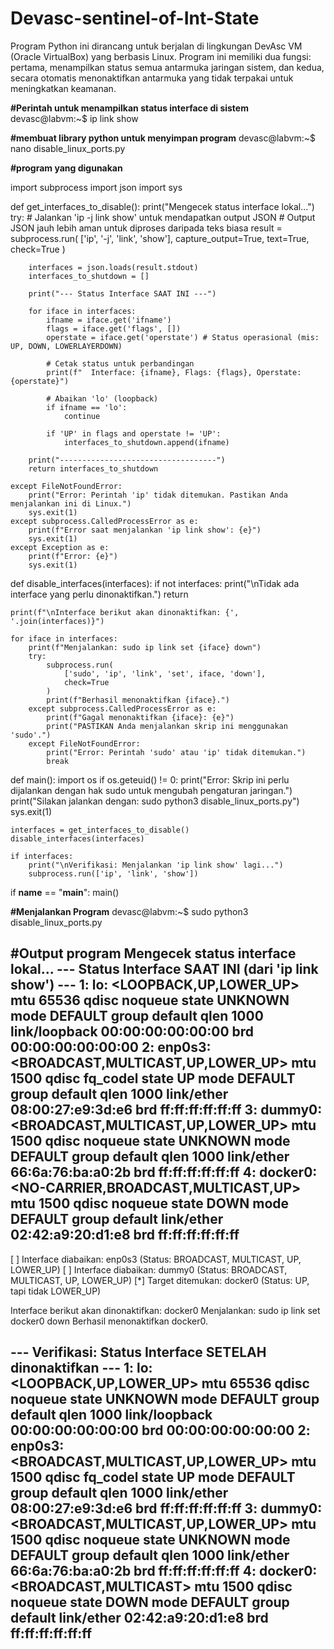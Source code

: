# Devasc-sentinel-of-Int-State
Program Python ini dirancang untuk berjalan di lingkungan DevAsc VM (Oracle VirtualBox) yang berbasis Linux. Program ini memiliki dua fungsi: pertama, menampilkan status semua antarmuka jaringan sistem, dan kedua, secara otomatis menonaktifkan antarmuka yang tidak terpakai untuk meningkatkan keamanan.

**#Perintah untuk menampilkan status interface di sistem**
devasc@labvm:~$ ip link show

**#membuat library python untuk menyimpan program**
devasc@labvm:~$ nano disable_linux_ports.py

**#program yang digunakan**

import subprocess
import json
import sys

def get_interfaces_to_disable():
    print("Mengecek status interface lokal...")
    try:
        # Jalankan 'ip -j link show' untuk mendapatkan output JSON
        # Output JSON jauh lebih aman untuk diproses daripada teks biasa
        result = subprocess.run(
            ['ip', '-j', 'link', 'show'], 
            capture_output=True, 
            text=True, 
            check=True
        )
        
        interfaces = json.loads(result.stdout)
        interfaces_to_shutdown = []
        
        print("--- Status Interface SAAT INI ---")
        
        for iface in interfaces:
            ifname = iface.get('ifname')
            flags = iface.get('flags', [])
            operstate = iface.get('operstate') # Status operasional (mis: UP, DOWN, LOWERLAYERDOWN)

            # Cetak status untuk perbandingan
            print(f"  Interface: {ifname}, Flags: {flags}, Operstate: {operstate}")

            # Abaikan 'lo' (loopback)
            if ifname == 'lo':
                continue
                
            if 'UP' in flags and operstate != 'UP':
                interfaces_to_shutdown.append(ifname)
                
        print("-----------------------------------")
        return interfaces_to_shutdown

    except FileNotFoundError:
        print("Error: Perintah 'ip' tidak ditemukan. Pastikan Anda menjalankan ini di Linux.")
        sys.exit(1)
    except subprocess.CalledProcessError as e:
        print(f"Error saat menjalankan 'ip link show': {e}")
        sys.exit(1)
    except Exception as e:
        print(f"Error: {e}")
        sys.exit(1)

def disable_interfaces(interfaces):
    if not interfaces:
        print("\nTidak ada interface yang perlu dinonaktifkan.")
        return

    print(f"\nInterface berikut akan dinonaktifkan: {', '.join(interfaces)}")

    for iface in interfaces:
        print(f"Menjalankan: sudo ip link set {iface} down")
        try:
            subprocess.run(
                ['sudo', 'ip', 'link', 'set', iface, 'down'], 
                check=True
            )
            print(f"Berhasil menonaktifkan {iface}.")
        except subprocess.CalledProcessError as e:
            print(f"Gagal menonaktifkan {iface}: {e}")
            print("PASTIKAN Anda menjalankan skrip ini menggunakan 'sudo'.")
        except FileNotFoundError:
            print("Error: Perintah 'sudo' atau 'ip' tidak ditemukan.")
            break
            
def main():
    import os
    if os.geteuid() != 0:
        print("Error: Skrip ini perlu dijalankan dengan hak sudo untuk mengubah pengaturan jaringan.")
        print("Silakan jalankan dengan: sudo python3 disable_linux_ports.py")
        sys.exit(1)

    interfaces = get_interfaces_to_disable()
    disable_interfaces(interfaces)
    
    if interfaces:
        print("\nVerifikasi: Menjalankan 'ip link show' lagi...")
        subprocess.run(['ip', 'link', 'show'])

if __name__ == "__main__":
    main()
  
**#Menjalankan Program**
devasc@labvm:~$ sudo python3 disable_linux_ports.py

#Output program
Mengecek status interface lokal...
--- Status Interface SAAT INI (dari 'ip link show') ---
1: lo: <LOOPBACK,UP,LOWER_UP> mtu 65536 qdisc noqueue state UNKNOWN mode DEFAULT group default qlen 1000
    link/loopback 00:00:00:00:00:00 brd 00:00:00:00:00:00
2: enp0s3: <BROADCAST,MULTICAST,UP,LOWER_UP> mtu 1500 qdisc fq_codel state UP mode DEFAULT group default qlen 1000
    link/ether 08:00:27:e9:3d:e6 brd ff:ff:ff:ff:ff:ff
3: dummy0: <BROADCAST,MULTICAST,UP,LOWER_UP> mtu 1500 qdisc noqueue state UNKNOWN mode DEFAULT group default qlen 1000
    link/ether 66:6a:76:ba:a0:2b brd ff:ff:ff:ff:ff:ff
4: docker0: <NO-CARRIER,BROADCAST,MULTICAST,UP> mtu 1500 qdisc noqueue state DOWN mode DEFAULT group default 
    link/ether 02:42:a9:20:d1:e8 brd ff:ff:ff:ff:ff:ff
-------------------------------------------------------
[ ] Interface diabaikan: enp0s3 (Status: BROADCAST, MULTICAST, UP, LOWER_UP)
[ ] Interface diabaikan: dummy0 (Status: BROADCAST, MULTICAST, UP, LOWER_UP)
[*] Target ditemukan: docker0 (Status: UP, tapi tidak LOWER_UP)

Interface berikut akan dinonaktifkan: docker0
Menjalankan: sudo ip link set docker0 down
Berhasil menonaktifkan docker0.

--- Verifikasi: Status Interface SETELAH dinonaktifkan ---
1: lo: <LOOPBACK,UP,LOWER_UP> mtu 65536 qdisc noqueue state UNKNOWN mode DEFAULT group default qlen 1000
    link/loopback 00:00:00:00:00:00 brd 00:00:00:00:00:00
2: enp0s3: <BROADCAST,MULTICAST,UP,LOWER_UP> mtu 1500 qdisc fq_codel state UP mode DEFAULT group default qlen 1000
    link/ether 08:00:27:e9:3d:e6 brd ff:ff:ff:ff:ff:ff
3: dummy0: <BROADCAST,MULTICAST,UP,LOWER_UP> mtu 1500 qdisc noqueue state UNKNOWN mode DEFAULT group default qlen 1000
    link/ether 66:6a:76:ba:a0:2b brd ff:ff:ff:ff:ff:ff
4: docker0: <BROADCAST,MULTICAST> mtu 1500 qdisc noqueue state DOWN mode DEFAULT group default 
    link/ether 02:42:a9:20:d1:e8 brd ff:ff:ff:ff:ff:ff
---------------------------------------------------------

    
